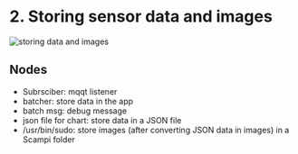 # 2. Storing sensor data and images

![storing data and images](img/storing_data_images)

## Nodes

- Subrsciber: mqqt listener
- batcher: store data in the app
- batch msg: debug message
- json file for chart: store data in a JSON file
- /usr/bin/sudo: store images (after converting JSON data in images) in a Scampi folder